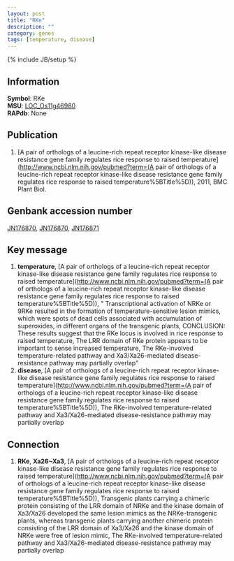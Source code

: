 ```yaml
---
layout: post
title: "RKe"
description: ""
category: genes
tags: [temperature, disease]
---
```

{% include JB/setup %}

## Information
__Symbol__: RKe  
__MSU__: [LOC_Os11g46980](http://rice.plantbiology.msu.edu/cgi-bin/ORF_infopage.cgi?orf=LOC_Os11g46980)  
__RAPdb__: None

## Publication
1. [A pair of orthologs of a leucine-rich repeat receptor kinase-like disease resistance gene family regulates rice response to raised temperature](http://www.ncbi.nlm.nih.gov/pubmed?term=(A pair of orthologs of a leucine-rich repeat receptor kinase-like disease resistance gene family regulates rice response to raised temperature%5BTitle%5D)), 2011, BMC Plant Biol.

## Genbank accession number
[JN176870](http://www.ncbi.nlm.nih.gov/nuccore/JN176870), [JN176870](http://www.ncbi.nlm.nih.gov/nuccore/JN176870), [JN176871](http://www.ncbi.nlm.nih.gov/nuccore/JN176871)

## Key message
1. __temperature__, [A pair of orthologs of a leucine-rich repeat receptor kinase-like disease resistance gene family regulates rice response to raised temperature](http://www.ncbi.nlm.nih.gov/pubmed?term=(A pair of orthologs of a leucine-rich repeat receptor kinase-like disease resistance gene family regulates rice response to raised temperature%5BTitle%5D)), " Transcriptional activation of NRKe or 9RKe resulted in the formation of temperature-sensitive lesion mimics, which were spots of dead cells associated with accumulation of superoxides, in different organs of the transgenic plants, CONCLUSION: These results suggest that the RKe locus is involved in rice response to raised temperature, The LRR domain of RKe protein appears to be important to sense increased temperature, The RKe-involved temperature-related pathway and Xa3/Xa26-mediated disease-resistance pathway may partially overlap"
2. __disease__, [A pair of orthologs of a leucine-rich repeat receptor kinase-like disease resistance gene family regulates rice response to raised temperature](http://www.ncbi.nlm.nih.gov/pubmed?term=(A pair of orthologs of a leucine-rich repeat receptor kinase-like disease resistance gene family regulates rice response to raised temperature%5BTitle%5D)),  The RKe-involved temperature-related pathway and Xa3/Xa26-mediated disease-resistance pathway may partially overlap

## Connection
1. __RKe__, __Xa26~Xa3__, [A pair of orthologs of a leucine-rich repeat receptor kinase-like disease resistance gene family regulates rice response to raised temperature](http://www.ncbi.nlm.nih.gov/pubmed?term=(A pair of orthologs of a leucine-rich repeat receptor kinase-like disease resistance gene family regulates rice response to raised temperature%5BTitle%5D)),  Transgenic plants carrying a chimeric protein consisting of the LRR domain of NRKe and the kinase domain of Xa3/Xa26 developed the same lesion mimics as the NRKe-transgenic plants, whereas transgenic plants carrying another chimeric protein consisting of the LRR domain of Xa3/Xa26 and the kinase domain of NRKe were free of lesion mimic, The RKe-involved temperature-related pathway and Xa3/Xa26-mediated disease-resistance pathway may partially overlap


